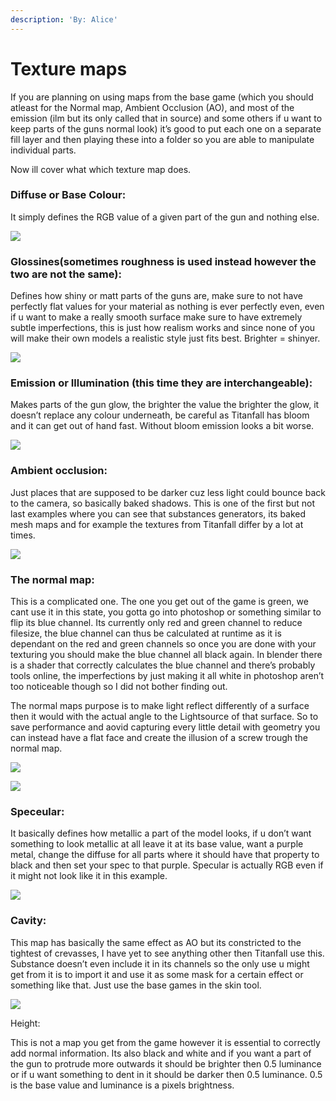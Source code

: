 ```yaml
---
description: 'By: Alice'
---
```


# Texture maps

If you are planning on using maps from the base game (which you should atleast for the Normal map, Ambient Occlusion (AO), and most of the emission (ilm but its only called that in source) and some others if u want to keep parts of the guns normal look) it’s good to put each one on a separate fill layer and then playing these into a folder so you are able to manipulate individual parts.

Now ill cover what which texture map does.

### Diffuse or Base Colour:

It simply defines the RGB value of a given part of the gun and nothing else.

![](<../.gitbook/assets/grafik (10) (1).png>)

### Glossines(sometimes roughness is used instead however the two are not the same):

Defines how shiny or matt parts of the guns are, make sure to not have perfectly flat values for your material as nothing is ever perfectly even, even if u want to make a really smooth surface make sure to have extremely subtle imperfections, this is just how realism works and since none of you will make their own models a realistic style just fits best. Brighter = shinyer.

![](<../.gitbook/assets/grafik (19) (1).png>)

### Emission or Illumination (this time they are interchangeable):

Makes parts of the gun glow, the brighter the value the brighter the glow, it doesn’t replace any colour underneath, be careful as Titanfall has bloom and it can get out of hand fast. Without bloom emission looks a bit worse.

![](<../.gitbook/assets/grafik (5) (1) (1).png>)

### Ambient occlusion:

Just places that are supposed to be darker cuz less light could bounce back to the camera, so basically baked shadows. This is one of the first but not last examples where you can see that substances generators, its baked mesh maps and for example the textures from Titanfall differ by a lot at times.

![](<../.gitbook/assets/grafik (12) (1) (1).png>)

### The normal map:

This is a complicated one. The one you get out of the game is green, we cant use it in this state, you gotta go into photoshop or something similar to flip its blue channel. Its currently only red and green channel to reduce filesize, the blue channel can thus be calculated at runtime as it is dependant on the red and green channels so once you are done with your texturing you should make the blue channel all black again. In blender there is a shader that correctly calculates the blue channel and there’s probably tools online, the imperfections by just making it all white in photoshop aren’t too noticeable though so I did not bother finding out.

The normal maps purpose is to make light reflect differently of a surface then it would with the actual angle to the Lightsource of that surface. So to save performance and aovid capturing every little detail with geometry you can instead have a flat face and create the illusion of a screw trough the normal map.

![](<../.gitbook/assets/grafik (3) (1).png>)

![](<../.gitbook/assets/grafik (9) (1).png>)

### Speceular:

It basically defines how metallic a part of the model looks, if u don’t want something to look metallic at all leave it at its base value, want a purple metal, change the diffuse for all parts where it should have that property to black and then set your spec to that purple. Specular is actually RGB even if it might not look like it in this example.

![](<../.gitbook/assets/grafik (7) (1).png>)

### Cavity:

This map has basically the same effect as AO but its constricted to the tightest of crevasses, I have yet to see anything other then Titanfall use this. Substance doesn’t even include it in its channels so the only use u might get from it is to import it and use it as some mask for a certain effect or something like that. Just use the base games in the skin tool.

![](<../.gitbook/assets/grafik (21) (1) (1).png>)

Height:

This is not a map you get from the game however it is essential to correctly add normal information. Its also black and white and if you want a part of the gun to protrude more outwards it should be brighter then 0.5 luminance or if u want something to dent in it should be darker then 0.5 luminance. 0.5 is the base value and luminance is a pixels brightness.

